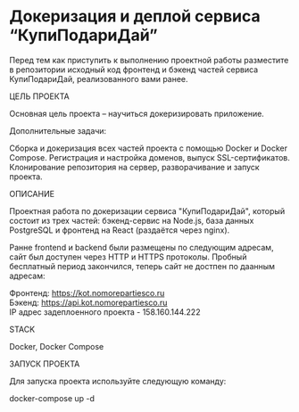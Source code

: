 # Докеризация и деплой сервиса “КупиПодариДай”

Перед тем как приступить к выполнению проектной работы разместите в репозитории исходный код фронтенд и бэкенд частей сервиса КупиПодариДай, реализованного вами ранее. 

ЦЕЛЬ ПРОЕКТА

Основная цель проекта – научиться докеризировать приложение.

Дополнительные задачи:

Сборка и докеризация всех частей проекта с помощью Docker и Docker Compose.
Регистрация и настройка доменов, выпуск SSL-сертификатов.
Клонирование репозитория на сервер, разворачивание и запуск проекта.

ОПИСАНИЕ

Проектная работа по докеризации сервиса "КупиПодариДай", который состоит из трех частей: 
бэкенд-сервис на Node.js, база данных PostgreSQL и фронтенд на React (раздаётся через nginx). 

Ранне frontend и backend были размещены по следующим адресам, сайт был доступен через HTTP и HTTPS протоколы. 
Пробный бесплатный период закончился, теперь сайт не достпен по даанным адресам:

Фронтенд: https://kot.nomorepartiesco.ru  
Бэкенд: https://api.kot.nomorepartiesco.ru  
IP адрес задеплоенного проекта - 158.160.144.222

STACK

Docker, Docker Compose

ЗАПУСК ПРОЕКТА

Для запуска проекта используйте следующую команду:

docker-compose up -d
